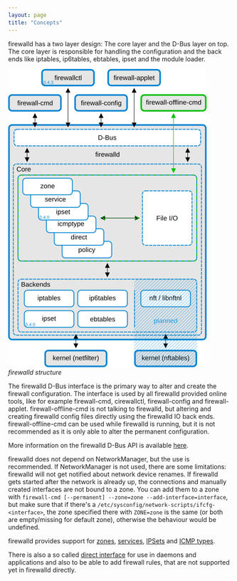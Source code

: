 ```yaml
---
layout: page
title: "Concepts"
--- 
```


firewalld has a two layer design: The core layer and the D-Bus layer on top. The core layer is responsible for handling the configuration and the back ends like iptables, ip6tables, ebtables, ipset and the module loader.

![firewalld-structure+nftables](firewalld-structure+nftables.png "firewalld structure")
*firewalld structure*

The firewalld D-Bus interface is the primary way to alter and create the firewall configuration. The interface is used by all firewalld provided online tools, like for example firewall-cmd, cirewallctl, firewall-config and firewall-applet. firewall-offline-cmd is not talking to firewalld, but altering and creating firewalld config files directly using the firewalld IO back ends. firewall-offline-cmd can be used while firewalld is running, but it is not recommended as it is only able to alter the permanent configuration.

More information on the firewalld D-Bus API is available [here](man-pages/firewalld.dbus.html).

firewalld does not depend on NetworkManager, but the use is recommended. If NetworkManager is not used, there are some limitations: firewalld will not get notified about network device renames. If firewalld gets started after the network is already up, the connections and manually created interfaces are not bound to a zone. You can add them to a zone with `firewall-cmd [--permanent] --zone=zone --add-interface=interface`, but make sure that if there's a `/etc/sysconfig/network-scripts/ifcfg-<interface>`, the zone specified there with `ZONE=zone` is the same (or both are empty/missing for default zone), otherwise the behaviour would be undefined.

firewalld provides support for [zones](zone/), [services](service/), [IPSets](ipset/) and [ICMP types](icmptype/).

There is also a so called [direct interface](direct-interface.html) for use in daemons and applications and also to be able to add firewall rules, that are not supported yet in firewalld directly.
